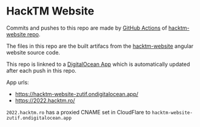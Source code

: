 # HackTM Website

Commits and pushes to this repo are made by [GitHub Actions](https://github.com/BanatIT/hacktm-website/blob/main/.github/workflows/main.yml) of [hacktm-website repo](https://github.com/BanatIT/hacktm-website).

The files in this repo are the built artifacs from the [hacktm-website](https://github.com/BanatIT/hacktm-website) angular website source code.

This repo is linkned to a [DigitalOcean App](https://cloud.digitalocean.com/apps/7e3de23f-9d56-4ec4-9ff0-daa679f4ec1c/overview?i=cebb7f) which is automatically updated after each push in this repo.

App urls:
  * https://hacktm-website-zutif.ondigitalocean.app/
  * https://2022.hacktm.ro/  

`2022.hacktm.ro` has a proxied CNAME set in CloudFlare to `hacktm-website-zutif.ondigitalocean.app`
